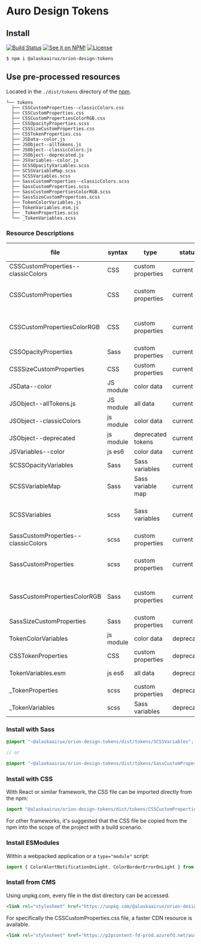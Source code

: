 # Auro Design Tokens

## Install

[![Build Status](https://img.shields.io/travis/AlaskaAirlines/AuroDesignTokens.svg?branch=master&style=for-the-badge)](https://travis-ci.org/github/AlaskaAirlines/AuroDesignTokens)
[![See it on NPM!](https://img.shields.io/npm/v/@alaskaairux/orion-design-tokens.svg?style=for-the-badge&color=orange)](https://www.npmjs.com/package/@alaskaairux/orion-design-tokens)
[![License](https://img.shields.io/npm/l/@alaskaairux/orion-design-tokens.svg?color=blue&style=for-the-badge)](https://www.apache.org/licenses/LICENSE-2.0)

```
$ npm i @alaskaairux/orion-design-tokens
```

## Use pre-processed resources

Located in the `./dist/tokens` directory of the [npm](https://www.npmjs.com/package/@alaskaairux/orion-design-tokens).

```
└── tokens
  ├── CSSCustomProperties--classicColors.css
  ├── CSSCustomProperties.css
  ├── CSSCustomPropertiesColorRGB.css
  ├── CSSOpacityProperties.scss
  ├── CSSSizeCustomProperties.css
  ├── CSSTokenProperties.css
  ├── JSData--color.js
  ├── JSObject--allTokens.js
  ├── JSObject--classicColors.js
  ├── JSObject--deprecated.js
  ├── JSVariables--color.js
  ├── SCSSOpacityVariables.scss
  ├── SCSSVariableMap.scss
  ├── SCSSVariables.scss
  ├── SassCustomProperties--classicColors.scss
  ├── SassCustomProperties.scss
  ├── SassCustomPropertiesColorRGB.scss
  ├── SassSizeCustomProperties.scss
  ├── TokenColorVariables.js
  ├── TokenVariables.esm.js
  ├── _TokenProperties.scss
  └── _TokenVariables.scss
```

### Resource Descriptions

| file | syntax | type | status | filter type / description |
|---|---|---|---|---|
| CSSCustomProperties--classicColors | CSS | custom properties | current | filter: classic |
| CSSCustomProperties | CSS | custom properties | current | full list of v2.8 release tokens |
| CSSCustomPropertiesColorRGB | CSS | custom properties | current| Filter: color, public<br>custom RGB output
| CSSOpacityProperties | Sass | custom properties | current | filter: opacity |
| CSSSizeCustomProperties | CSS | custom properties | current | filter: size, public |
| JSData--color | JS module | color data | current | filter: color, current |
| JSObject--allTokens.js | JS module | all data | current | filter: public |
| JSObject--classicColors | js module | color data | current | filter: classic |
| JSObject--deprecated | js module | deprecated tokens | current | filter: deprecated |
| JSVariables--color | js es6 | color data | current | filter: color |
| SCSSOpacityVariables | Sass | Sass variables | current | filter: opacity |
| SCSSVariableMap | Sass | Sass variable map | current | filter: size, public |
| SCSSVariables | scss | Sass variables | current | full list of v2.8 release tokens |
| SassCustomProperties--classicColors | scss | custom properties | current | filter: classic |
| SassCustomProperties | scss | custom properties | current | full list of v2.8 release tokens |
| SassCustomPropertiesColorRGB | Sass | custom properties | current| Filter: color, public<br>custom RGB output
| SassSizeCustomProperties | Sass | custom properties | current | filter: size, public |
| TokenColorVariables | js module | color data | deprecated | filter: color |
| CSSTokenProperties | CSS | custom properties | deprecated | full list of < v2.8 tokens |
| TokenVariables.esm | js es6 | all data | deprecated | full list of < v2.8 tokens |
| _TokenProperties | scss | custom properties | deprecated | full list of < v2.8 tokens |
| _TokenVariables | scss | Sass variables | deprecated | full list of < v2.8 tokens |


### Install with Sass

```scss
@import "~@alaskaairux/orion-design-tokens/dist/tokens/SCSSVariables";

// or

@import "~@alaskaairux/orion-design-tokens/dist/tokens/SassCustomProperties";
```

### Install with CSS

With React or similar framework, the CSS file can be imported directly from the npm:

```js
import "@alaskaairux/orion-design-tokens/dist/tokens/CSSCustomProperties.css"
```

For other frameworks, it's suggested that the CSS file be copied from the npm into the scope of the project with a build scenario.

### Install ESModules

Within a webpacked application or a `type="module"` script:

```js
import { ColorAlertNotificationOnLight, ColorBorderErrorOnLight } from '@alaskaairux/orion-design-tokens/dist/tokens/JSVariables--color.js';
```

### Install from CMS

Using unpkg.com, every file in the dist directory can be accessed.

```html
<link rel="stylesheet" href="https://unpkg.com/@alaskaairux/orion-design-tokens@latest/dist/tokens/CSSCustomProperties.css">
```

For specifically the CSSCustomProperties.css file, a faster CDN resource is available.

```html
<link rel="stylesheet" href="https://p2pcontent-fd-prod.azurefd.net/auro/orion-design-tokens/tokens/CSSCustomProperties.css">
```
